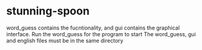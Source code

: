# stunning-spoon

word_guess contains the fucntionality, and gui contains the graphical interface.
Run the word_guess for the program to start
The word_guess, gui and english files must be in the same directory
